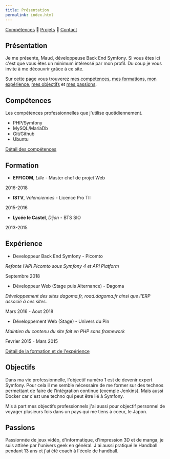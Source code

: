 ```yaml
---
title: Présentation
permalink: index.html
---
```

[Compétences](skills.html) 🔸 [Projets](projects.html) 🔸 [Contact](contact.html)

## Présentation

Je me présente, Maud, développeuse Back End Symfony. Si vous êtes ici c'est que vous êtes un minimum intéressé par mon profil. Du coup je vous invite à me découvrir grâce à ce site.

Sur cette page vous trouverez [mes compétences](#compétences), [mes formations](#formation), [mon expérience](#expérience), [mes objectifs](#objectifs) et [mes passions](#passions).

## Compétences

Les compétences professionnelles que j'utilise quotidiennement.

* PHP/Symfony
* MySQL/MariaDb
* Git/Github
* Ubuntu

[Détail des compétences](skills.html)

## Formation

* **EFFICOM**, *Lille* - Master chef de projet Web

2016-2018

* **ISTV**, *Valenciennes* - Licence Pro TII

2015-2016

* **Lycée le Castel**, *Dijon* - BTS SIO

2013-2015

## Expérience

* Developpeur Back End Symfony - Picomto

*Refonte l'API Picomto sous Symfony 4 et API Platform*

Septembre 2018

* Développeur Web (Stage puis Alternance) - Dagoma

*Développement des sites dagoma.fr, road.dagoma.fr ainsi que l'ERP associé à ces sites.*

Mars 2016 - Aout 2018

* Développement Web (Stage) - Univers du Pin

*Maintien du contenu du site fait en PHP sans framework*

Fevrier 2015 - Mars 2015

[Détail de la formation et de l'expérience](https://www.linkedin.com/in/maudremoriquet/)

## Objectifs

Dans ma vie professionnelle, l'objectif numéro 1 est de devenir expert Symfony. Pour cela il me semble nécessaire de me former sur des technos permettant de faire de l'intégration continue (exemple Jenkins). Mais aussi Docker car c'est une techno qui peut être lié à Symfony.

Mis à part mes objectifs professionnels j'ai aussi pour objectif personnel de voyager plusieurs fois dans un pays qui me tiens à coeur, le Japon.

## Passions

Passionnée de jeux vidéo, d'informatique, d'impression 3D et de manga, je suis attirée par l'univers geek en général.
J'ai aussi pratiqué le Handball pendant 13 ans et j'ai été coach à l'école de handball.
